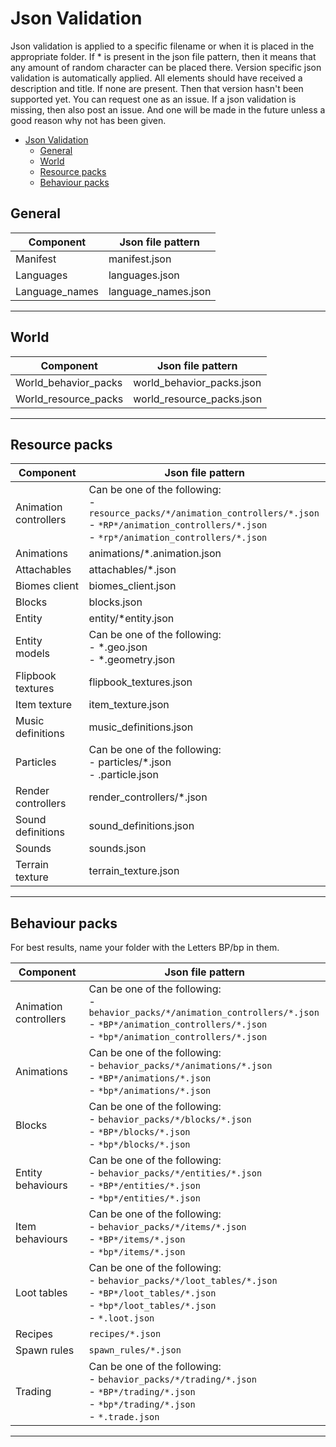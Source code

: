 # Json Validation

Json validation is applied to a specific filename or when it is placed in the appropriate folder. If * is present in the json file pattern, then it means that any amount of random character can be placed there. Version specific json validation is automatically applied.
All elements should have received a description and title. If none are present. Then that version hasn't been supported yet. You can request one as an issue.
If a json validation is missing, then also post an issue. And one will be made in the future unless a good reason why not has been given.

- [Json Validation](#json-validation)
  - [General](#general)
  - [World](#world)
  - [Resource packs](#resource-packs)
  - [Behaviour packs](#behaviour-packs)

## General

|Component  |Json file pattern  |
|-----------|-------------------|
|Manifest   |manifest.json |
|Languages   |languages.json |
|Language_names   |language_names.json |
  
---
  
## World

|Component  |Json file pattern  |
|-----------|-------------------|
|World_behavior_packs   |world_behavior_packs.json |
|World_resource_packs   |world_resource_packs.json  |
  
---
  
## Resource packs

|Component  |Json file pattern  |
|-----------|-------------------|
|Animation controllers   |Can be one of the following:<br/> - `resource_packs/*/animation_controllers/*.json`<br/> - `*RP*/animation_controllers/*.json`<br/> - `*rp*/animation_controllers/*.json`|
|Animations   |animations/*.animation.json  |
|Attachables   |attachables/*.json  |
|Biomes client   |biomes_client.json  |
|Blocks |blocks.json  |
|Entity   |entity/*entity.json  |
|Entity models   |Can be one of the following:<br/> - *.geo.json<br/> - *.geometry.json |
|Flipbook textures  |flipbook_textures.json |
|Item texture |item_texture.json |
|Music definitions   |music_definitions.json  |
|Particles   |Can be one of the following:<br/> - particles/*.json<br/> - .particle.json |
|Render controllers   |render_controllers/*.json  |
|Sound definitions   |sound_definitions.json  |
|Sounds   |sounds.json  |
|Terrain texture   |terrain_texture.json  |
  
---
  
## Behaviour packs
For best results, name your folder with the Letters BP/bp in them.

|Component  |Json file pattern  |
|-----------|-------------------|
|Animation controllers   |Can be one of the following:<br/> - `behavior_packs/*/animation_controllers/*.json`<br/> - `*BP*/animation_controllers/*.json`<br/> - `*bp*/animation_controllers/*.json`|
|Animations   |Can be one of the following:<br/> - `behavior_packs/*/animations/*.json`<br/> - `*BP*/animations/*.json`<br/> - `*bp*/animations/*.json`|
|Blocks |Can be one of the following:<br/> - `behavior_packs/*/blocks/*.json`<br/> - `*BP*/blocks/*.json`<br/> - `*bp*/blocks/*.json`|
|Entity behaviours |Can be one of the following:<br/> - `behavior_packs/*/entities/*.json`<br/> - `*BP*/entities/*.json`<br/> - `*bp*/entities/*.json`|
|Item behaviours |Can be one of the following:<br/> - `behavior_packs/*/items/*.json`<br/> - `*BP*/items/*.json`<br/> - `*bp*/items/*.json`|
|Loot tables |Can be one of the following:<br/> - `behavior_packs/*/loot_tables/*.json`<br/> - `*BP*/loot_tables/*.json`<br/> - `*bp*/loot_tables/*.json`<br/> - `*.loot.json`|
|Recipes |`recipes/*.json`|
|Spawn rules |`spawn_rules/*.json`|
|Trading |Can be one of the following:<br/> - `behavior_packs/*/trading/*.json`<br/> - `*BP*/trading/*.json`<br/> - `*bp*/trading/*.json`<br/> - `*.trade.json`|
  
---
  